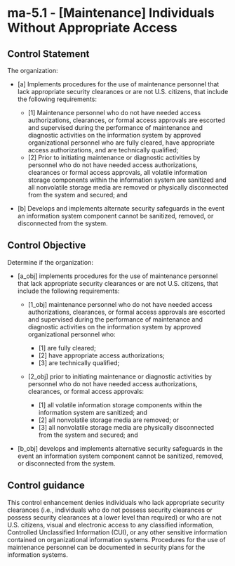 # ma-5.1 - \[Maintenance\] Individuals Without Appropriate Access

## Control Statement

The organization:

- \[a\] Implements procedures for the use of maintenance personnel that lack appropriate security clearances or are not U.S. citizens, that include the following requirements:

  - \[1\] Maintenance personnel who do not have needed access authorizations, clearances, or formal access approvals are escorted and supervised during the performance of maintenance and diagnostic activities on the information system by approved organizational personnel who are fully cleared, have appropriate access authorizations, and are technically qualified;
  - \[2\] Prior to initiating maintenance or diagnostic activities by personnel who do not have needed access authorizations, clearances or formal access approvals, all volatile information storage components within the information system are sanitized and all nonvolatile storage media are removed or physically disconnected from the system and secured; and

- \[b\] Develops and implements alternate security safeguards in the event an information system component cannot be sanitized, removed, or disconnected from the system.

## Control Objective

Determine if the organization:

- \[a_obj\] implements procedures for the use of maintenance personnel that lack appropriate security clearances or are not U.S. citizens, that include the following requirements:

  - \[1_obj\] maintenance personnel who do not have needed access authorizations, clearances, or formal access approvals are escorted and supervised during the performance of maintenance and diagnostic activities on the information system by approved organizational personnel who:

    - \[1\] are fully cleared;
    - \[2\] have appropriate access authorizations;
    - \[3\] are technically qualified;

  - \[2_obj\] prior to initiating maintenance or diagnostic activities by personnel who do not have needed access authorizations, clearances, or formal access approvals:

    - \[1\] all volatile information storage components within the information system are sanitized; and
    - \[2\] all nonvolatile storage media are removed; or
    - \[3\] all nonvolatile storage media are physically disconnected from the system and secured; and

- \[b_obj\] develops and implements alternative security safeguards in the event an information system component cannot be sanitized, removed, or disconnected from the system.

## Control guidance

This control enhancement denies individuals who lack appropriate security clearances (i.e., individuals who do not possess security clearances or possess security clearances at a lower level than required) or who are not U.S. citizens, visual and electronic access to any classified information, Controlled Unclassified Information (CUI), or any other sensitive information contained on organizational information systems. Procedures for the use of maintenance personnel can be documented in security plans for the information systems.
